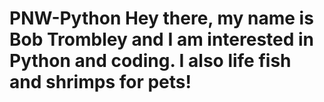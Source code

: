 # PNW-Python Hey there, my name is Bob Trombley and I am interested in Python and coding.  I also life fish and shrimps for pets!
